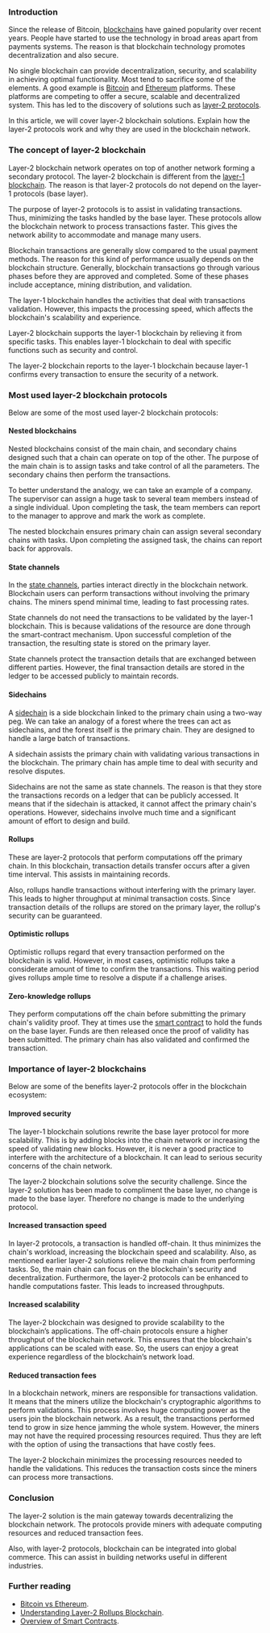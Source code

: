 ﻿### Introduction
Since the release of Bitcoin, [blockchains](https://www.ibm.com/topics/what-is-blockchain) have gained popularity over recent years. People have started to use the technology in broad areas apart from payments systems. The reason is that blockchain technology promotes decentralization and also secure.

No single blockchain can provide decentralization, security, and scalability in achieving optimal functionality. Most tend to sacrifice some of the elements. A good example is [Bitcoin](https://bitcoin.org/en/) and [Ethereum](https://ethereum.org/en/) platforms. These platforms are competing to offer a secure, scalable and decentralized system. This has led to the discovery of solutions such as [layer-2 protocols](https://academy.binance.com/en/glossary/layer-2).

In this article, we will cover layer-2 blockchain solutions. Explain how the layer-2 protocols work and why they are used in the blockchain network.

### The concept of layer-2 blockchain
Layer-2 blockchain network operates on top of another network forming a secondary protocol. The layer-2 blockchain is different from the [layer-1 blockchain](https://www.binance.com/en/blog/fiat/layer-1-blockchain-tokens-everything-you-need-to-know-421499824684903155). The reason is that layer-2 protocols do not depend on the layer-1 protocols (base layer).

The purpose of layer-2 protocols is to assist in validating transactions. Thus, minimizing the tasks handled by the base layer. These protocols allow the blockchain network to process transactions faster. This gives the network ability to accommodate and manage many users.

Blockchain transactions are generally slow compared to the usual payment methods. The reason for this kind of performance usually depends on the blockchain structure. Generally, blockchain transactions go through various phases before they are approved and completed. Some of these phases include acceptance, mining distribution, and validation.

The layer-1 blockchain handles the activities that deal with transactions validation. However, this impacts the processing speed, which affects the blockchain's scalability and experience.

Layer-2 blockchain supports the layer-1 blockchain by relieving it from specific tasks. This enables layer-1 blockchain to deal with specific functions such as security and control.

The layer-2 blockchain reports to the layer-1 blockchain because layer-1 confirms every transaction to ensure the security of a network.

### Most used layer-2 blockchain protocols
Below are some of the most used layer-2 blockchain protocols:

#### Nested blockchains
Nested blockchains consist of the main chain, and secondary chains designed such that a chain can operate on top of the other. The purpose of the main chain is to assign tasks and take control of all the parameters. The secondary chains then perform the transactions.

To better understand the analogy, we can take an example of a company. The supervisor can assign a huge task to several team members instead of a single individual. Upon completing the task, the team members can report to the manager to approve and mark the work as complete.

The nested blockchain ensures primary chain can assign several secondary chains with tasks. Upon completing the assigned task, the chains can report back for approvals.

#### State channels
In the [state channels](https://www.talentica.com/blogs/state-channels-an-introduction-to-off-chain-transactions/), parties interact directly in the blockchain network. Blockchain users can perform transactions without involving the primary chains. The miners spend minimal time, leading to fast processing rates.

State channels do not need the transactions to be validated by the layer-1 blockchain. This is because validations of the resource are done through the smart-contract mechanism. Upon successful completion of the transaction, the resulting state is stored on the primary layer.

State channels protect the transaction details that are exchanged between different parties. However, the final transaction details are stored in the ledger to be accessed publicly to maintain records.

#### Sidechains
A [sidechain](https://komodoplatform.com/en/academy/blockchain-sidechain/) is a side blockchain linked to the primary chain using a two-way peg. We can take an analogy of a forest where the trees can act as sidechains, and the forest itself is the primary chain. They are designed to handle a large batch of transactions. 

A sidechain assists the primary chain with validating various transactions in the blockchain. The primary chain has ample time to deal with security and resolve disputes.

Sidechains are not the same as state channels. The reason is that they store the transactions records on a ledger that can be publicly accessed. It means that if the sidechain is attacked, it cannot affect the primary chain's operations. However, sidechains involve much time and a significant amount of effort to design and build.

#### Rollups
These are layer-2 protocols that perform computations off the primary chain. In this blockchain, transaction details transfer occurs after a given time interval. This assists in maintaining records.

Also, rollups handle transactions without interfering with the primary layer. This leads to higher throughput at minimal transaction costs. Since transaction details of the rollups are stored on the primary layer, the rollup's security can be guaranteed.

#### Optimistic rollups
Optimistic rollups regard that every transaction performed on the blockchain is valid. However, in most cases, optimistic rollups take a considerate amount of time to confirm the transactions. This waiting period gives rollups ample time to resolve a dispute if a challenge arises.

#### Zero-knowledge rollups
They perform computations off the chain before submitting the primary chain's validity proof. They at times use the [smart contract](https://www.ibm.com/topics/smart-contracts) to hold the funds on the base layer. Funds are then released once the proof of validity has been submitted. The primary chain has also validated and confirmed the transaction.

### Importance of layer-2 blockchains
Below are some of the benefits layer-2 protocols offer in the blockchain ecosystem:

#### Improved security
The layer-1 blockchain solutions rewrite the base layer protocol for more scalability. This is by adding blocks into the chain network or increasing the speed of validating new blocks. However, it is never a good practice to interfere with the architecture of a blockchain. It can lead to serious security concerns of the chain network. 

The layer-2 blockchain solutions solve the security challenge. Since the layer-2 solution has been made to compliment the base layer, no change is made to the base layer. Therefore no change is made to the underlying protocol.

#### Increased transaction speed
In layer-2 protocols, a transaction is handled off-chain. It thus minimizes the chain's workload, increasing the blockchain speed and scalability. Also, as mentioned earlier layer-2 solutions relieve the main chain from performing tasks. So, the main chain can focus on the blockchain's security and decentralization. Furthermore, the layer-2 protocols can be enhanced to handle computations faster. This leads to increased throughputs.

#### Increased scalability
The layer-2 blockchain was designed to provide scalability to the blockchain’s applications. The off-chain protocols ensure a higher throughput of the blockchain network. This ensures that the blockchain's applications can be scaled with ease. So, the users can enjoy a great experience regardless of the blockchain’s network load.

#### Reduced transaction fees
In a blockchain network, miners are responsible for transactions validation. It means that the miners utilize the blockchain's cryptographic algorithms to perform validations. This process involves huge computing power as the users join the blockchain network. As a result, the transactions performed tend to grow in size hence jamming the whole system. However, the miners may not have the required processing resources required. Thus they are left with the option of using the transactions that have costly fees.

The layer-2 blockchain minimizes the processing resources needed to handle the validations. This reduces the transaction costs since the miners can process more transactions.

### Conclusion
The layer-2 solution is the main gateway towards decentralizing the blockchain network. The protocols provide miners with adequate computing resources and reduced transaction fees.

Also, with layer-2 protocols, blockchain can be integrated into global commerce. This can assist in building networks useful in different industries. 

### Further reading
- [Bitcoin vs Ethereum](https://www.simplilearn.com/tutorials/blockchain-tutorial/ethereum-vs-bitcoin).
- [Understanding Layer-2 Rollups Blockchain](https://ethereum.org/en/developers/docs/scaling/layer-2-rollups/).
- [Overview of Smart Contracts](https://ethereum.org/en/developers/docs/smart-contracts/).